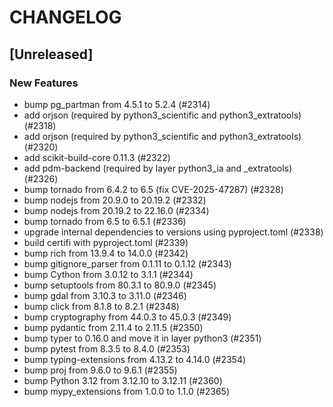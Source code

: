 # CHANGELOG

## [Unreleased]

### New Features

- bump pg_partman from 4.5.1 to 5.2.4 (#2314)
- add orjson (required by python3_scientific and python3_extratools) (#2318)
- add orjson (required by python3_scientific and python3_extratools) (#2320)
- add scikit-build-core 0.11.3 (#2322)
- add pdm-backend (required by layer python3_ia and _extratools) (#2326)
- bump tornado from 6.4.2 to 6.5 (fix CVE-2025-47287) (#2328)
- bump nodejs from 20.9.0 to 20.19.2 (#2332)
- bump nodejs from 20.19.2 to 22.16.0 (#2334)
- bump tornado from 6.5 to 6.5.1 (#2336)
- upgrade internal dependencies to versions using pyproject.toml (#2338)
- build certifi with pyproject.toml (#2339)
- bump rich from 13.9.4 to 14.0.0 (#2342)
- bump gitignore_parser from 0.1.11 to 0.1.12 (#2343)
- bump Cython from 3.0.12 to 3.1.1 (#2344)
- bump setuptools from 80.3.1 to 80.9.0 (#2345)
- bump gdal from 3.10.3 to 3.11.0 (#2346)
- bump click from 8.1.8 to 8.2.1 (#2348)
- bump cryptography from 44.0.3 to 45.0.3 (#2349)
- bump pydantic from 2.11.4 to 2.11.5 (#2350)
- bump typer to 0.16.0 and move it in layer python3 (#2351)
- bump pytest from 8.3.5 to 8.4.0 (#2353)
- bump typing-extensions from 4.13.2 to 4.14.0 (#2354)
- bump proj from 9.6.0 to 9.6.1 (#2355)
- bump Python 3.12 from 3.12.10 to 3.12.11 (#2360)
- bump mypy_extensions from 1.0.0 to 1.1.0 (#2365)



